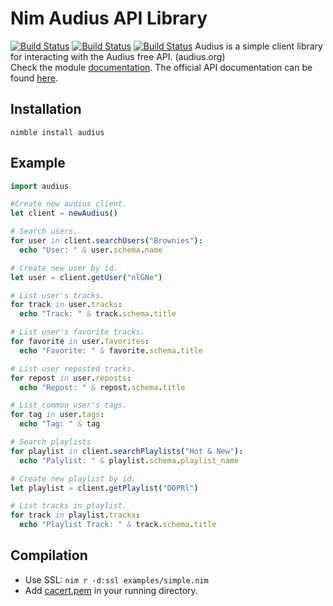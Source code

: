 # Nim Audius API Library
[![Build Status](https://nimble.directory/ci/badges/audius/nimdevel/status.svg)](https://nimble.directory/ci/badges/audius/nimdevel/output.html)
[![Build Status](https://nimble.directory/ci/badges/audius/nimdevel/docstatus.svg)](https://nimble.directory/ci/badges/audius/nimdevel/doc_build_output.html)
[![Build Status](https://nimble.directory/ci/badges/audius/version.svg)](https://nimble.directory/ci/badges/audius/nimdevel/doc_build_output.html)
Audius is a simple client library for interacting with the Audius free API. (audius.org)\
Check the module [documentation](https://ceebeel.github.io/audius/).
The official API documentation can be found [here](https://audiusproject.github.io/api-docs/#audius-api-docs).

## Installation
```nimble install audius```

## Example
```nim
import audius

#Create new audius client.
let client = newAudius()

# Search users.
for user in client.searchUsers("Brownies"):
  echo "User: " & user.schema.name

# Create new user by id.
let user = client.getUser("nlGNe")

# List user's tracks.
for track in user.tracks:
  echo "Track: " & track.schema.title

# List user's favorite tracks.
for favorite in user.favorites:
  echo "Favorite: " & favorite.schema.title

# List user reposted tracks.
for repost in user.reposts:
  echo "Repost: " & repost.schema.title

# List common user's tags.
for tag in user.tags:
  echo "Tag: " & tag

# Search playlists
for playlist in client.searchPlaylists("Hot & New"):
  echo "Palylist: " & playlist.schema.playlist_name

# Create new playlist by id.
let playlist = client.getPlaylist("DOPRl")

# List tracks in playlist.
for track in playlist.tracks:
  echo "Playlist Track: " & track.schema.title
```
## Compilation 
- Use SSL:
```nim r -d:ssl examples/simple.nim```
- Add [cacert.pem](bin/cacert.pem) in your running directory.
